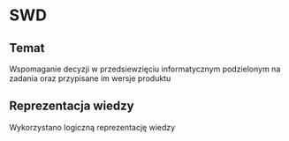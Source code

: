 SWD
===

Temat
-----
Wspomaganie decyzji w przedsiewzięciu informatycznym podzielonym na zadania
oraz przypisane im wersje produktu

Reprezentacja wiedzy
--------------------
Wykorzystano logiczną reprezentację wiedzy

